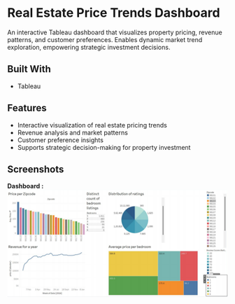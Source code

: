 # Real Estate Price Trends Dashboard

An interactive Tableau dashboard that visualizes property pricing, revenue patterns, and customer preferences. Enables dynamic market trend exploration, empowering strategic investment decisions.

## Built With
- Tableau  

## Features
- Interactive visualization of real estate pricing trends  
- Revenue analysis and market patterns  
- Customer preference insights  
- Supports strategic decision-making for property investment  

## Screenshots

**Dashboard :** 
![Dashboard Overview](screenshots/dashboard_tableau.png)
